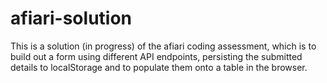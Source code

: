 # afiari-solution

This is a solution (in progress) of the afiari coding assessment, which is to build out a form using different API endpoints, persisting the submitted details to localStorage and to populate them onto a table in the browser.
